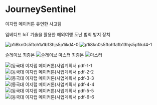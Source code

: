 # JourneySentinel
이지랩 메이커톤 유연한 사고팀

임베디드 IoT 기술을 활용한 해외여행 도난 범죄 방지 장치

![p1i8kn0s5ftoh1a1b13hjs5p1ikd4-0](https://github.com/user-attachments/assets/147eadcf-31d9-44b7-8a7b-f6757ae1e678)
![p1i8kn0s5ftoh1a1b13hjs5p1ikd4-1](https://github.com/user-attachments/assets/c1719a80-59df-46b2-b64e-7b22eb41cbcb)

슬레이브 최종본
![슬레이브](https://github.com/user-attachments/assets/1706094a-2f11-4900-92e1-7f444e1d9e92)
마스터 최종본
![마스터](https://github.com/user-attachments/assets/61a966ae-5740-4862-8e93-a824de450593)

![(동국대 이지랩 메이커톤)사업계획서 pdf-1-1](https://github.com/user-attachments/assets/c4bb2627-66cd-40f1-be06-32c2a1af3c9a)
![(동국대 이지랩 메이커톤)사업계획서 pdf-2-2](https://github.com/user-attachments/assets/94f61d45-d51d-45a3-9745-458ea40c037d)
![(동국대 이지랩 메이커톤)사업계획서 pdf-3-3](https://github.com/user-attachments/assets/1e9ce274-111a-4983-8272-7cbb332447ee)
![(동국대 이지랩 메이커톤)사업계획서 pdf-4-4](https://github.com/user-attachments/assets/5c31435e-6a98-4ef0-a306-e75089b08555)
![(동국대 이지랩 메이커톤)사업계획서 pdf-5-5](https://github.com/user-attachments/assets/f030ee32-fd22-4723-9522-506237554089)
![(동국대 이지랩 메이커톤)사업계획서 pdf-6-6](https://github.com/user-attachments/assets/2aa5f6cd-9c3e-407b-9ab6-ea438563e9aa)
